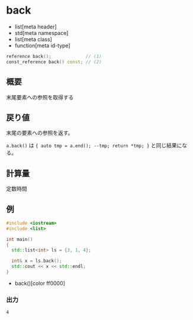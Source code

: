 # back
* list[meta header]
* std[meta namespace]
* list[meta class]
* function[meta id-type]

```cpp
reference back();             // (1)
const_reference back() const; // (2)
```

## 概要
末尾要素への参照を取得する


## 戻り値
末尾の要素への参照を返す。

`a.back()` は `{ auto tmp = a.end(); --tmp; return *tmp; }` と同じ結果になる。


## 計算量
定数時間


## 例
```cpp example
#include <iostream>
#include <list>

int main()
{
  std::list<int> ls = {3, 1, 4};

  int& x = ls.back();
  std::cout << x << std::endl;
}
```
* back()[color ff0000]

### 出力
```
4
```
